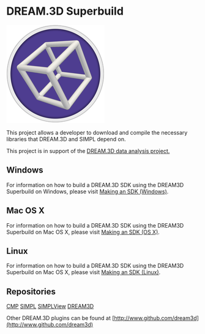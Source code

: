 # DREAM.3D Superbuild #

![](docs/Images/DREAM3DLogo.png)

This project allows a developer to download and compile the necessary libraries that DREAM.3D and SIMPL depend on.

This project is in support of the [DREAM.3D data analysis project.](http://dream3d.bluequartz.net)

## Windows ##

For information on how to build a DREAM.3D SDK using the DREAM3D Superbuild on Windows, please visit [Making an SDK (Windows)](docs/Making-an-SDK-(Windows).md).

## Mac OS X ##

For information on how to build a DREAM.3D SDK using the DREAM3D Superbuild on Mac OS X, please visit [Making an SDK (OS X)](https://github.com/bluequartzsoftware/DREAM3DSuperbuild/blob/develop/docs/Making-an-SDK-(OS-X).md).

## Linux ##

For information on how to build a DREAM.3D SDK using the DREAM3D Superbuild on Mac OS X, please visit [Making an SDK (Linux)](https://github.com/bluequartzsoftware/DREAM3DSuperbuild/blob/develop/docs/Making-an-SDK-(Linux).md).

## Repositories ##

[CMP](https://github.com/BlueQuartzSoftware/CMP)
[SIMPL](https://github.com/BlueQuartzSoftware/SIMPL)
[SIMPLView](https://github.com/BlueQuartzSoftware/SIMPLView)
[DREAM3D](https://github.com/BlueQuartzSoftware/DREAM3D)

Other DREAM.3D plugins can be found at [http://www.github.com/dream3d](http://www.github.com/dream3d)